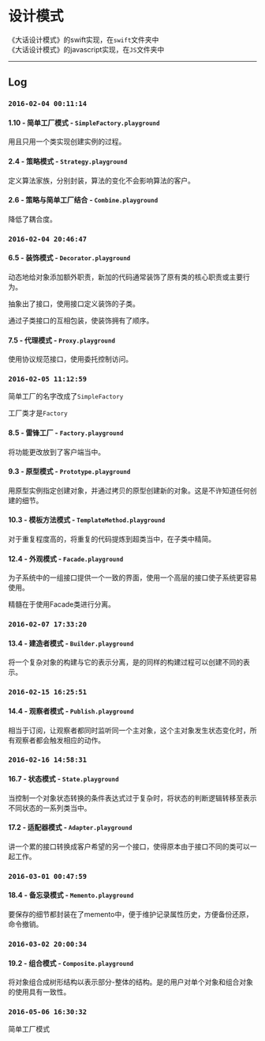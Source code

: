 # 设计模式

《大话设计模式》的swift实现，在`swift`文件夹中  
《大话设计模式》的javascript实现，在`JS`文件夹中  

***
## Log

### `2016-02-04 00:11:14`

#### 1.10 - 简单工厂模式 - `SimpleFactory.playground`  

用且只用一个类实现创建实例的过程。

#### 2.4 - 策略模式 - `Strategy.playground`  

定义算法家族，分别封装，算法的变化不会影响算法的客户。

#### 2.6 - 策略与简单工厂结合 - `Combine.playground`  

降低了耦合度。


### `2016-02-04 20:46:47`  

#### 6.5 - 装饰模式 - `Decorator.playground`

动态地给对象添加额外职责，新加的代码通常装饰了原有类的核心职责或主要行为。

抽象出了接口，使用接口定义装饰的子类。

通过子类接口的互相包装，使装饰拥有了顺序。

#### 7.5 - 代理模式 - `Proxy.playground`

使用协议规范接口，使用委托控制访问。

### `2016-02-05 11:12:59`

简单工厂的名字改成了`SimpleFactory`

工厂类才是`Factory`

#### 8.5 - 雷锋工厂 - `Factory.playground`

将功能更改放到了客户端当中。

#### 9.3 - 原型模式 - `Prototype.playground`

用原型实例指定创建对象，并通过拷贝的原型创建新的对象。这是不许知道任何创建的细节。

#### 10.3 - 模板方法模式 - `TemplateMethod.playground`

对于重复程度高的，将重复的代码提炼到超类当中，在子类中精简。

#### 12.4 - 外观模式 - `Facade.playground`

为子系统中的一组接口提供一个一致的界面，使用一个高层的接口使子系统更容易使用。

精髓在于使用Facade类进行分离。

### `2016-02-07 17:33:20`

#### 13.4 - 建造者模式 - `Builder.playground`

将一个复杂对象的构建与它的表示分离，是的同样的构建过程可以创建不同的表示。

### `2016-02-15 16:25:51`

#### 14.4 - 观察者模式 - `Publish.playground`

相当于订阅，让观察者都同时监听同一个主对象，这个主对象发生状态变化时，所有观察者都会触发相应的动作。

### `2016-02-16 14:58:31`

#### 16.7 - 状态模式 - `State.playground`

当控制一个对象状态转换的条件表达式过于复杂时，将状态的判断逻辑转移至表示不同状态的一系列类当中。

#### 17.2 - 适配器模式 - `Adapter.playground`

讲一个累的接口转换成客户希望的另一个接口，使得原本由于接口不同的类可以一起工作。

### `2016-03-01 00:47:59`  

#### 18.4 - 备忘录模式 - `Memento.playground`

要保存的细节都封装在了memento中，便于维护记录属性历史，方便备份还原，命令撤销。

### `2016-03-02 20:00:34`

#### 19.2 - 组合模式 - `Composite.playground`

将对象组合成树形结构以表示部分-整体的结构。是的用户对单个对象和组合对象的使用具有一致性。

### `2016-05-06 16:30:32`
简单工厂模式
